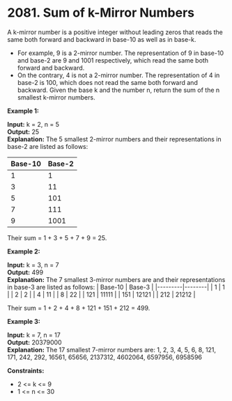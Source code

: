 # 2081. Sum of k-Mirror Numbers

A k-mirror number is a positive integer without leading zeros that reads the same both forward and backward in base-10 as well as in base-k.

* For example, 9 is a 2-mirror number. The representation of 9 in base-10 and base-2 are 9 and 1001 respectively, which read the same both forward and backward.
* On the contrary, 4 is not a 2-mirror number. The representation of 4 in base-2 is 100, which does not read the same both forward and backward.
Given the base k and the number n, return the sum of the n smallest k-mirror numbers.

**Example 1:**

**Input:** k = 2, n = 5 <br>
**Output:** 25<br>
**Explanation:**
The 5 smallest 2-mirror numbers and their representations in base-2 are listed as follows:

| Base-10 | Base-2 |
|---------|--------|
|   1     |   1    |
|   3     |  11    |
|   5     | 101    |
|   7     | 111    |
|   9     | 1001   |

Their sum = 1 + 3 + 5 + 7 + 9 = 25. 

**Example 2:**

**Input:** k = 3, n = 7<br>
**Output:** 499<br>
**Explanation:**
The 7 smallest 3-mirror numbers are and their representations in base-3 are listed as follows:
| Base-10 | Base-3 |
|---------|--------|
|   1     |   1    |
|   2     |   2    |
|   4     |  11    |
|   8     |  22    |
|  121    | 11111  |
|  151    | 12121  |
|  212    | 21212  |

Their sum = 1 + 2 + 4 + 8 + 121 + 151 + 212 = 499.

**Example 3:**

**Input:** k = 7, n = 17<br>
**Output:** 20379000<br>
**Explanation:** The 17 smallest 7-mirror numbers are:
1, 2, 3, 4, 5, 6, 8, 121, 171, 242, 292, 16561, 65656, 2137312, 4602064, 6597956, 6958596

**Constraints:**

* 2 <= k <= 9
* 1 <= n <= 30
 
